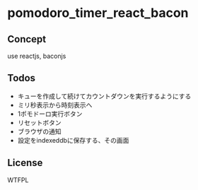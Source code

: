 # pomodoro_timer_react_bacon

## Concept
use reactjs, baconjs

## Todos
* キューを作成して続けてカウントダウンを実行するようにする
* ミリ秒表示から時刻表示へ
* 1ポモドーロ実行ボタン
* リセットボタン
* ブラウザの通知
* 設定をindexeddbに保存する、その画面


## License
WTFPL
